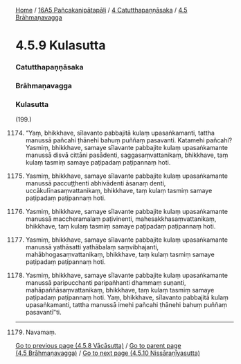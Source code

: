 
[Home](/) / [16A5 Pañcakanipātapāḷi](../../../16A5.md) / [4 Catutthapaṇṇāsaka](../../4.md) / [4.5 Brāhmaṇavagga](../4.5.md)

# 4.5.9 Kulasutta

### Catutthapaṇṇāsaka

### Brāhmaṇavagga

### Kulasutta

(199.)

1174. “Yaṃ, bhikkhave, sīlavanto pabbajitā kulaṃ upasaṅkamanti, tattha manussā pañcahi ṭhānehi bahuṃ puññaṃ pasavanti. Katamehi pañcahi? Yasmiṃ, bhikkhave, samaye sīlavante pabbajite kulaṃ upasaṅkamante manussā disvā cittāni pasādenti, saggasaṃvattanikaṃ, bhikkhave, taṃ kulaṃ tasmiṃ samaye paṭipadaṃ paṭipannaṃ hoti.

1175. Yasmiṃ, bhikkhave, samaye sīlavante pabbajite kulaṃ upasaṅkamante manussā paccuṭṭhenti abhivādenti āsanaṃ denti, uccākulīnasaṃvattanikaṃ, bhikkhave, taṃ kulaṃ tasmiṃ samaye paṭipadaṃ paṭipannaṃ hoti.

1176. Yasmiṃ, bhikkhave, samaye sīlavante pabbajite kulaṃ upasaṅkamante manussā maccheramalaṃ paṭivinenti, mahesakkhasaṃvattanikaṃ, bhikkhave, taṃ kulaṃ tasmiṃ samaye paṭipadaṃ paṭipannaṃ hoti.

1177. Yasmiṃ, bhikkhave, samaye sīlavante pabbajite kulaṃ upasaṅkamante manussā yathāsatti yathābalaṃ saṃvibhajanti, mahābhogasaṃvattanikaṃ, bhikkhave, taṃ kulaṃ tasmiṃ samaye paṭipadaṃ paṭipannaṃ hoti.

1178. Yasmiṃ, bhikkhave, samaye sīlavante pabbajite kulaṃ upasaṅkamante manussā paripucchanti paripañhanti dhammaṃ suṇanti, mahāpaññāsaṃvattanikaṃ, bhikkhave, taṃ kulaṃ tasmiṃ samaye paṭipadaṃ paṭipannaṃ hoti. Yaṃ, bhikkhave, sīlavanto pabbajitā kulaṃ upasaṅkamanti, tattha manussā imehi pañcahi ṭhānehi bahuṃ puññaṃ pasavantī”ti.

---

1179. Navamaṃ.



[Go to previous page (4.5.8 Vācāsutta)](4.5.8.md) / [Go to parent page (4.5 Brāhmaṇavagga)](../4.5.md) / [Go to next page (4.5.10 Nissāraṇīyasutta)](4.5.10.md)



